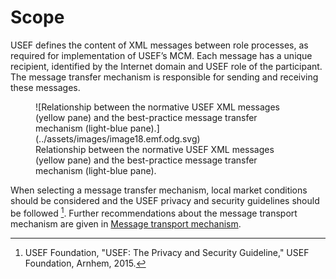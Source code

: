 # Scope

USEF defines the content of XML messages between role processes, as required for implementation of USEF’s MCM.
Each message has a unique recipient, identified by the Internet domain and USEF role of the participant.
The message transfer mechanism is responsible for sending and receiving these messages.

<figure markdown>
  ![Relationship between the normative USEF XML messages (yellow pane) and the best-practice message transfer mechanism (light-blue pane).](../assets/images/image18.emf.odg.svg)
  <figcaption>Relationship between the normative USEF XML messages (yellow pane) and the best-practice message transfer mechanism (light-blue pane).</figcaption>
</figure>

When selecting a message transfer mechanism, local market conditions should be considered and the USEF privacy and security guidelines should be followed [^B5].
Further recommendations about the message transport mechanism are given in [Message transport mechanism](../appendix/message-transport-mechanism.md).

[^B5]: USEF Foundation, "USEF: The Privacy and Security Guideline," USEF Foundation, Arnhem, 2015.
